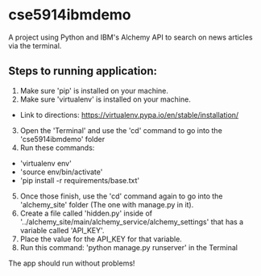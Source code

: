 # cse5914ibmdemo
A project using Python and IBM's Alchemy API to search on news articles via the terminal.


Steps to running application:
-----------------------------

1. Make sure 'pip' is installed on your machine.
2. Make sure 'virtualenv' is installed on your machine.
- Link to directions: https://virtualenv.pypa.io/en/stable/installation/

3. Open the 'Terminal' and use the 'cd' command to go into the 'cse5914ibmdemo' folder
4. Run these commands:
- 'virtualenv env'
- 'source env/bin/activate'
- 'pip install -r requirements/base.txt'

5. Once those finish, use the 'cd' command again to go into the 'alchemy_site' folder (The one with manage.py in it).
6. Create a file called 'hidden.py' inside of '../alchemy_site/main/alchemy_service/alchemy_settings' that has a variable called 'API_KEY'.
7. Place the value for the API_KEY for that variable.
8. Run this command: 'python manage.py runserver' in the Terminal

The app should run without problems!
